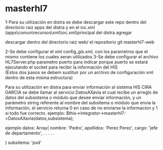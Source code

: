 # masterhl7

1-Para su utilización en distra se debe descargar este repo dentro del directorio raiz apps del distra y en el ioc.xml (apps\comun\recursos\xml\ioc.xml)principal del distra agregar

<masterhl7 src="masterhl7/comun/recursos/xml/ioc.xml" />

descargar dentro del directorio raiz web/ el repositorio git masterhl7-web

2-Se debe configurar el xml config_gis.xml, con los parametros que el mismo contiene
los cuales seran utilizados 
3-Se debe configurar el archivo HL7Server.php parametro puerto para indicar porque puerto se estará ejecutando el socket para recibir la información del HIS  
(Estos dos pasos se debem sustituir por un archivo de configuración xml dentro de esta misma estructura)

Para su utilización en distra para enviar información al sistema HIS CIRA GARCIA se debe llamar al servicio DatosAXavia
el cual recibe un arreglo de datos del subsistema o módulo que desee enviar información, y un parámetro string referente al nombre del subsitema o módulo que envia la información,
el servicio returna 0 en caso de no enviarse la informacion y 1 si todo fue correcto.
ejemplo: $this->integrator->masterhl7->DatosAXavia(datos,subsistema);

ejemplo
datos: Array(
	nombre: 'Pedro',
	apellidos: 'Perez Perez',
	cargo: 'jefe de departamento',
	.
	.
	.
	.
	.
	
)
subsitema: 'pvd'

